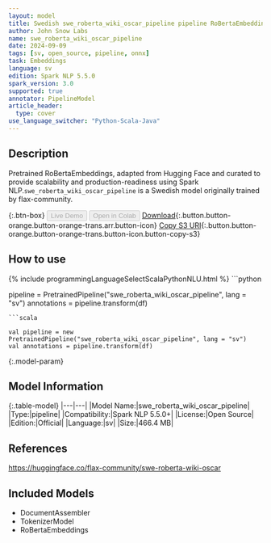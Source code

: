 ```yaml
---
layout: model
title: Swedish swe_roberta_wiki_oscar_pipeline pipeline RoBertaEmbeddings from flax-community
author: John Snow Labs
name: swe_roberta_wiki_oscar_pipeline
date: 2024-09-09
tags: [sv, open_source, pipeline, onnx]
task: Embeddings
language: sv
edition: Spark NLP 5.5.0
spark_version: 3.0
supported: true
annotator: PipelineModel
article_header:
  type: cover
use_language_switcher: "Python-Scala-Java"
---
```


## Description

Pretrained RoBertaEmbeddings, adapted from Hugging Face and curated to provide scalability and production-readiness using Spark NLP.`swe_roberta_wiki_oscar_pipeline` is a Swedish model originally trained by flax-community.

{:.btn-box}
<button class="button button-orange" disabled>Live Demo</button>
<button class="button button-orange" disabled>Open in Colab</button>
[Download](https://s3.amazonaws.com/auxdata.johnsnowlabs.com/public/models/swe_roberta_wiki_oscar_pipeline_sv_5.5.0_3.0_1725925863809.zip){:.button.button-orange.button-orange-trans.arr.button-icon}
[Copy S3 URI](s3://auxdata.johnsnowlabs.com/public/models/swe_roberta_wiki_oscar_pipeline_sv_5.5.0_3.0_1725925863809.zip){:.button.button-orange.button-orange-trans.button-icon.button-copy-s3}

## How to use



<div class="tabs-box" markdown="1">
{% include programmingLanguageSelectScalaPythonNLU.html %}
```python

pipeline = PretrainedPipeline("swe_roberta_wiki_oscar_pipeline", lang = "sv")
annotations =  pipeline.transform(df)   

```
```scala

val pipeline = new PretrainedPipeline("swe_roberta_wiki_oscar_pipeline", lang = "sv")
val annotations = pipeline.transform(df)

```
</div>

{:.model-param}
## Model Information

{:.table-model}
|---|---|
|Model Name:|swe_roberta_wiki_oscar_pipeline|
|Type:|pipeline|
|Compatibility:|Spark NLP 5.5.0+|
|License:|Open Source|
|Edition:|Official|
|Language:|sv|
|Size:|466.4 MB|

## References

https://huggingface.co/flax-community/swe-roberta-wiki-oscar

## Included Models

- DocumentAssembler
- TokenizerModel
- RoBertaEmbeddings